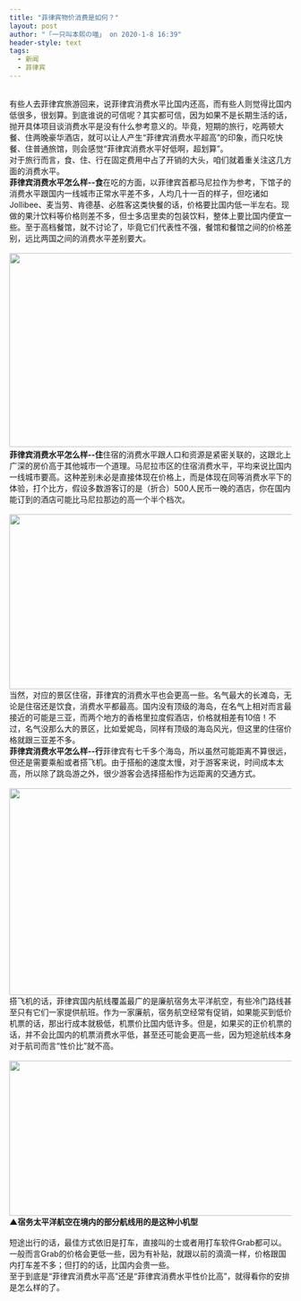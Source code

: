 ```yaml
---
title: "菲律宾物价消费是如何？"
layout: post
author: "「一只叫本熙の喵」 on 2020-1-8 16:39"
header-style: text
tags:
  - 新闻
  - 菲律宾
---
```


<head></head>
<body>
 <br> 有些人去菲律宾旅游回来，说菲律宾消费水平比国内还高，而有些人则觉得比国内低很多，很划算。到底谁说的可信呢？其实都可信，因为如果不是长期生活的话，抛开具体项目谈消费水平是没有什么参考意义的。毕竟，短期的旅行，吃两顿大餐、住两晚豪华酒店，就可以让人产生“菲律宾消费水平超高”的印象，而只吃快餐、住普通旅馆，则会感觉“菲律宾消费水平好低啊，超划算”。
 <br> 对于旅行而言，食、住、行在固定费用中占了开销的大头，咱们就着重关注这几方面的消费水平。
 <br> 
 <strong><strong>菲律宾消费水平怎么样--食</strong></strong>在吃的方面，以菲律宾首都马尼拉作为参考，下馆子的消费水平跟国内一线城市正常水平差不多，人均几十一百的样子，但吃诸如Jollibee、麦当劳、肯德基、必胜客这类快餐的话，价格要比国内低一半左右。现做的果汁饮料等价格则差不多，但士多店里卖的包装饮料，整体上要比国内便宜一些。至于高档餐馆，就不讨论了，毕竟它们代表性不强，餐馆和餐馆之间的价格差别，远比两国之间的消费水平差别要大。
 <br> 
 <br> 
 <img width="554" height="346" src="https://pic1.zhimg.com/80/v2-fa4dfd49e2827a63991a8e5572eb2971_hd.jpg">
 <strong><br> <strong>菲律宾消费水平怎么样--住</strong></strong>住宿的消费水平跟人口和资源是紧密关联的，这跟北上广深的房价高于其他城市一个道理。马尼拉市区的住宿消费水平，平均来说比国内一线城市要高。这种差别未必是直接体现在价格上，而是体现在同等消费水平下的体验，打个比方，假设多数游客订的是（折合）500人民币一晚的酒店，你在国内能订到的酒店可能比马尼拉那边的高一个半个档次。
 <br> 
 <br> 
 <img width="554" height="312" src="https://pic4.zhimg.com/80/v2-d73622b84f8d1d1a7c3edb49e6ab6976_hd.jpg">
 <br> 当然，对应的景区住宿，菲律宾的消费水平也会更高一些。名气最大的长滩岛，无论是住宿还是饮食，消费水平都最高。国内没有顶级的海岛，在名气上相对而言最接近的可能是三亚，而两个地方的香格里拉度假酒店，价格就相差有10倍！不过，名气没那么大的景区，比如爱妮岛，同样有顶级的海岛风光，但这里的住宿价格就跟三亚差不多。
 <br> 
 <strong><strong>菲律宾消费水平怎么样--行</strong></strong>菲律宾有七千多个海岛，所以虽然可能距离不算很远，但还是需要乘船或者搭飞机。由于搭船的速度太慢，对于游客来说，时间成本太高，所以除了跳岛游之外，很少游客会选择搭船作为远距离的交通方式。
 <br> 
 <br> 
 <img width="554" height="369" src="https://pic2.zhimg.com/80/v2-7d271a6f672bb3be5d18888f085d0ebd_hd.jpg">
 <br> 搭飞机的话，菲律宾国内航线覆盖最广的是廉航宿务太平洋航空，有些冷门路线甚至只有它们一家提供航班。作为一家廉航，宿务航空经常有促销，如果能买到低价机票的话，那出行成本就极低，机票价比国内低许多。但是，如果买的正价机票的话，并不会比国内的机票消费水平低，甚至还可能会更高一些，因为短途航线本身对于航司而言“性价比”就不高。
 <br> 
 <br> 
 <img width="555" height="277" src="https://pic3.zhimg.com/80/v2-ef34a34123fce42f884d297ec5bc2f25_hd.jpg">
 <br> 
 <strong>▲宿务太平洋航空在境内的部分航线用的是这种小机型</strong>
 <br> 
 <br> 短途出行的话，最佳方式依旧是打车，直接叫的士或者用打车软件Grab都可以。一般而言Grab的价格会更低一些，因为有补贴，就跟以前的滴滴一样，价格跟国内打车差不多；但打的的话，比国内会贵一些。
 <br> 至于到底是“菲律宾消费水平高”还是“菲律宾消费水平性价比高”，就得看你的安排是怎么样的了。
 <br> 
 <br> 
 <br> 
 <br>
</body>


